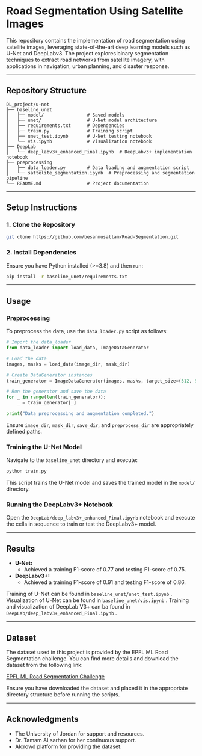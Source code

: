 # Road Segmentation Using Satellite Images

This repository contains the implementation of road segmentation using satellite images, leveraging state-of-the-art deep learning models such as U-Net and DeepLabv3. The project explores binary segmentation techniques to extract road networks from satellite imagery, with applications in navigation, urban planning, and disaster response.

---

## Repository Structure

```
DL_project/u-net
├── baseline_unet
│   ├── model/                # Saved models
│   ├── unet/                 # U-Net model architecture
│   ├── requirements.txt      # Dependencies
│   ├── train.py              # Training script
│   ├── unet_test.ipynb       # U-Net testing notebook
│   └── vis.ipynb             # Visualization notebook
├── DeepLab
│   └── deep_labv3+_enhanced_Final.ipynb  # DeepLabv3+ implementation notebook
├── preprocessing
│   ├── data_loader.py        # Data loading and augmentation script
│   └── sattelite_segmentation.ipynb  # Preprocessing and segmentation pipeline
└── README.md                 # Project documentation
```

---

## Setup Instructions

### 1. Clone the Repository
```bash
git clone https://github.com/besanmusallam/Road-Segmentation.git
```

### 2. Install Dependencies
Ensure you have Python installed (>=3.8) and then run:
```bash
pip install -r baseline_unet/requirements.txt
```

---

## Usage

### Preprocessing
To preprocess the data, use the `data_loader.py` script as follows:
```python
# Import the data_loader
from data_loader import load_data, ImageDataGenerator

# Load the data
images, masks = load_data(image_dir, mask_dir)

# Create DataGenerator instances
train_generator = ImageDataGenerator(images, masks, target_size=(512, 512), batch_size=32, augment=True, save_dir=save_dir, preprocessed_save_dir=preprocess_dir)

# Run the generator and save the data
for _ in range(len(train_generator)):
    _ = train_generator[_]

print("Data preprocessing and augmentation completed.")
```
Ensure `image_dir`, `mask_dir`, `save_dir`, and `preprocess_dir` are appropriately defined paths.

### Training the U-Net Model
Navigate to the `baseline_unet` directory and execute:
```bash
python train.py
```
This script trains the U-Net model and saves the trained model in the `model/` directory.

### Running the DeepLabv3+ Notebook
Open the `DeepLab/deep_labv3+_enhanced_Final.ipynb` notebook and execute the cells in sequence to train or test the DeepLabv3+ model.

---

## Results
- **U-Net:**
  - Achieved a training F1-score of 0.77 and testing F1-score of 0.75.
- **DeepLabv3+:**
  - Achieved a training F1-score of 0.91 and testing F1-score of 0.86.

Training of U-Net can be found in `baseline_unet/unet_test.ipynb` .
Visualization of U-Net can be found in `baseline_unet/vis.ipynb` .
Training and visualization of DeepLab V3+ can ba found in `DeepLab/deep_labv3+_enhanced_Final.ipynb` .

---

## Dataset
The dataset used in this project is provided by the EPFL ML Road Segmentation challenge. You can find more details and download the dataset from the following link:

[EPFL ML Road Segmentation Challenge](https://www.aicrowd.com/challenges/epfl-ml-road-segmentation)

Ensure you have downloaded the dataset and placed it in the appropriate directory structure before running the scripts.

---

## Acknowledgments
- The University of Jordan for support and resources.
- Dr. Tamam ALsarhan for her continuous support.
- AIcrowd platform for providing the dataset.

